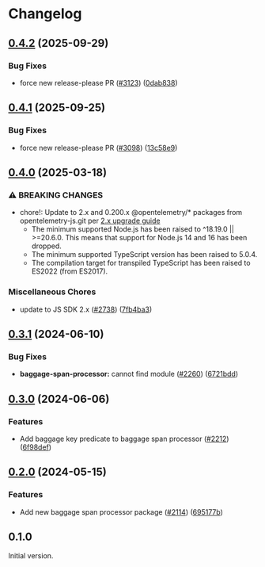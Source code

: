 <!-- markdownlint-disable MD007 MD034 -->
# Changelog

## [0.4.2](https://github.com/open-telemetry/opentelemetry-js-contrib/compare/baggage-span-processor-v0.4.1...baggage-span-processor-v0.4.2) (2025-09-29)


### Bug Fixes

* force new release-please PR ([#3123](https://github.com/open-telemetry/opentelemetry-js-contrib/issues/3123)) ([0dab838](https://github.com/open-telemetry/opentelemetry-js-contrib/commit/0dab8383b5349e21a968fe2cedd8a6e2243f86d0))

## [0.4.1](https://github.com/open-telemetry/opentelemetry-js-contrib/compare/baggage-span-processor-v0.4.0...baggage-span-processor-v0.4.1) (2025-09-25)


### Bug Fixes

* force new release-please PR ([#3098](https://github.com/open-telemetry/opentelemetry-js-contrib/issues/3098)) ([13c58e9](https://github.com/open-telemetry/opentelemetry-js-contrib/commit/13c58e9ad77b266a03e34ffd4b61ab18c86f9d73))

## [0.4.0](https://github.com/open-telemetry/opentelemetry-js-contrib/compare/baggage-span-processor-v0.3.1...baggage-span-processor-v0.4.0) (2025-03-18)


### ⚠ BREAKING CHANGES

* chore!: Update to 2.x and 0.200.x @opentelemetry/* packages from opentelemetry-js.git per [2.x upgrade guide](https://github.com/open-telemetry/opentelemetry-js/blob/main/doc/upgrade-to-2.x.md)
  * The minimum supported Node.js has been raised to ^18.19.0 || >=20.6.0. This means that support for Node.js 14 and 16 has been dropped.
  * The minimum supported TypeScript version has been raised to 5.0.4.
  * The compilation target for transpiled TypeScript has been raised to ES2022 (from ES2017).

### Miscellaneous Chores

* update to JS SDK 2.x ([#2738](https://github.com/open-telemetry/opentelemetry-js-contrib/issues/2738)) ([7fb4ba3](https://github.com/open-telemetry/opentelemetry-js-contrib/commit/7fb4ba3bc36dc616bd86375cfd225722b850d0d5))

## [0.3.1](https://github.com/open-telemetry/opentelemetry-js-contrib/compare/baggage-span-processor-v0.3.0...baggage-span-processor-v0.3.1) (2024-06-10)


### Bug Fixes

* **baggage-span-processor:** cannot find module ([#2260](https://github.com/open-telemetry/opentelemetry-js-contrib/issues/2260)) ([6721bdd](https://github.com/open-telemetry/opentelemetry-js-contrib/commit/6721bddc2d190befabab95f706ca467d06633674))

## [0.3.0](https://github.com/open-telemetry/opentelemetry-js-contrib/compare/baggage-span-processor-v0.2.0...baggage-span-processor-v0.3.0) (2024-06-06)


### Features

* Add baggage key predicate to baggage span processor ([#2212](https://github.com/open-telemetry/opentelemetry-js-contrib/issues/2212)) ([6f98def](https://github.com/open-telemetry/opentelemetry-js-contrib/commit/6f98deff857b7e3575e0420e2681ad373767e533))

## [0.2.0](https://github.com/open-telemetry/opentelemetry-js-contrib/compare/baggage-span-processor-v0.1.0...baggage-span-processor-v0.2.0) (2024-05-15)


### Features

* Add new baggage span processor package ([#2114](https://github.com/open-telemetry/opentelemetry-js-contrib/issues/2114)) ([695177b](https://github.com/open-telemetry/opentelemetry-js-contrib/commit/695177b69cfb51f70064dc1ee615383d560aa62a))

## 0.1.0

Initial version.
